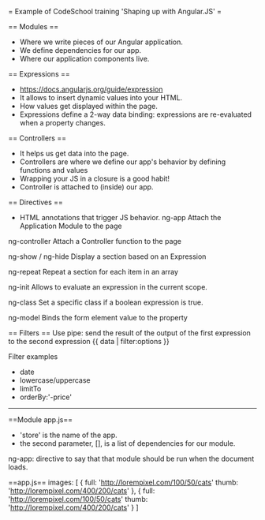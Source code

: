 = Example of CodeSchool training 'Shaping up with Angular.JS' =

== Modules ==
* Where we write pieces of our Angular application.
* We define dependencies for our app.
* Where our application components live.

== Expressions ==
* https://docs.angularjs.org/guide/expression
* It allows to insert dynamic values into your HTML.
* How values get displayed within the page.
* Expressions define a 2-way data binding: expressions are re-evaluated when a property changes.

== Controllers ==
* It helps us get data into the page.
* Controllers are where we define our app's behavior by defining functions and values
* Wrapping your JS in a closure is a good habit!
* Controller is attached to (inside) our app.

== Directives ==
* HTML annotations that trigger JS behavior.
ng-app
Attach the Application Module to the page

ng-controller
Attach a Controller function to the page

ng-show / ng-hide
Display a section based on an Expression

ng-repeat
Repeat a section for each item in an array

ng-init
Allows to evaluate an expression in the current scope.

ng-class
Set a specific class if a boolean expression is true.

ng-model
Binds the form element value to the property


== Filters ==
Use pipe: send the result of the output of the first expression to the second expression
{{ data | filter:options }}

Filter examples
* date
* lowercase/uppercase
* limitTo
* orderBy:'-price'

---------------------------------------------

==Module app.js==
* 'store' is the name of the app.
* the second parameter, [], is a list of dependencies for our module.

ng-app: directive to say that that module should be run when the document loads.


==app.js==
images: [
	{
		full: 'http://lorempixel.com/100/50/cats'
		thumb: 'http://lorempixel.com/400/200/cats'
	},
	{
		full: 'http://lorempixel.com/100/50/cats'
		thumb: 'http://lorempixel.com/400/200/cats'
	}
]